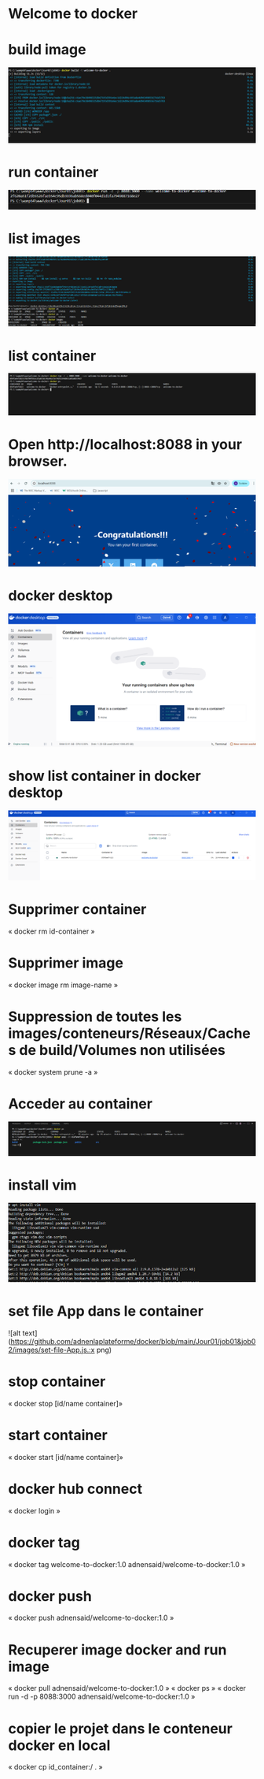 # Welcome to docker

# build image

![alt text](https://github.com/adnenlaplateforme/docker/blob/main/Jour01/job01&job02/images/build-image.png)

# run container

![alt text](https://github.com/adnenlaplateforme/docker/blob/main/Jour01/job01&job02/images/run-container.png)

# list images

![alt text](https://github.com/adnenlaplateforme/docker/blob/main/Jour01/job01&job02/images/list-images.png)

# list container

![alt text](https://github.com/adnenlaplateforme/docker/blob/main/Jour01/job01&job02/images/list-container.png)

# Open http://localhost:8088 in your browser.

![alt text](https://github.com/adnenlaplateforme/docker/blob/main/Jour01/job01&job02/images/browser.png)

# docker desktop

![alt text](https://github.com/adnenlaplateforme/docker/blob/main/Jour01/job01&job02/images/docker-01.png)

# show list container in docker desktop

![alt text](https://github.com/adnenlaplateforme/docker/blob/main/Jour01/job01&job02/images/docker-desktop.png)

# Supprimer container

« docker rm id-container »

# Supprimer image

« docker image rm image-name »

# Suppression de toutes les images/conteneurs/Réseaux/Caches de build/Volumes non utilisées

« docker system prune -a »

# Acceder au container

![alt text](https://github.com/adnenlaplateforme/docker/blob/main/Jour01/job01&job02/images/docker-exec.png)

# install vim

![alt text](https://github.com/adnenlaplateforme/docker/blob/main/Jour01/job01&job02/images/install-vim.png)

# set file App dans le container

![alt text](https://github.com/adnenlaplateforme/docker/blob/main/Jour01/job01&job02/images/set-file-App.js.:x
png)

# stop container

« docker stop [id/name container]»

# start container

« docker start [id/name container]»

# docker hub connect

« docker login »

# docker tag

« docker tag welcome-to-docker:1.0 adnensaid/welcome-to-docker:1.0 »

# docker push

« docker push adnensaid/welcome-to-docker:1.0 »

# Recuperer image docker and run image

« docker pull adnensaid/welcome-to-docker:1.0 »
« docker ps »
« docker run -d -p 8088:3000 adnensaid/welcome-to-docker:1.0 »

# copier le projet dans le conteneur docker en local

« docker cp id_container:/ . »
